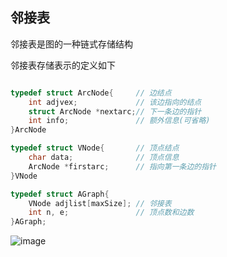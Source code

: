 ## 邻接表

邻接表是图的一种链式存储结构

邻接表存储表示的定义如下

```cpp

typedef struct ArcNode{		// 边结点
	int adjvex;				// 该边指向的结点
	struct ArcNode *nextarc;// 下一条边的指针
	int info;				// 额外信息(可省略)
}ArcNode

typedef struct VNode{		// 顶点结点
	char data;				// 顶点信息
	ArcNode *firstarc;		// 指向第一条边的指针
}VNode

typedef struct AGraph{
	VNode adjlist[maxSize];	// 邻接表
	int n, e;				// 顶点数和边数
}AGraph;

```

![image](https://github.com/YC-L/Postgraduate-examination/blob/DataStructure/imgs/Adjacency-list.png)